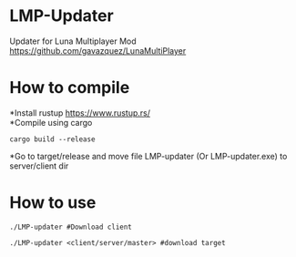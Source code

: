 # LMP-Updater
Updater for Luna Multiplayer Mod https://github.com/gavazquez/LunaMultiPlayer

# How to compile
*Install rustup https://www.rustup.rs/ </br>
*Compile using cargo
```
cargo build --release
```
*Go to target/release and move file LMP-updater (Or LMP-updater.exe) to server/client dir

# How to use

```
./LMP-updater #Download client

./LMP-updater <client/server/master> #download target
```

